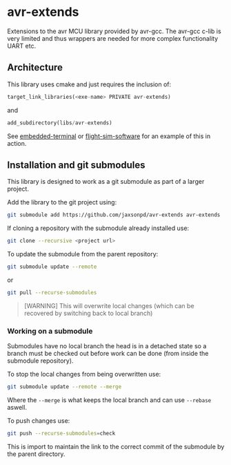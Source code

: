 # avr-extends

Extensions to the avr MCU library provided by avr-gcc. The avr-gcc c-lib is very
limited and thus wrappers are needed for more complex functionality UART etc.

## Architecture

This library uses cmake and just requires the inclusion of:

```python
target_link_libraries(<exe-name> PRIVATE avr-extends)
```

and

```python
add_subdirectory(libs/avr-extends)
```

See [embedded-terminal](https://github.com/jaxsonpd/embedded-terminal) or [flight-sim-software](https://github.com/jaxsonpd/flight-sim-software) for an example of this in action.

## Installation and git submodules

This library is designed to work as a git submodule as part of a larger project.

Add the library to the git project using:

```bash
git submodule add https://github.com/jaxsonpd/avr-extends avr-extends
```

If cloning a repository with the submodule already installed use:

```bash
git clone --recursive <project url>
```

To update the submodule from the parent repository:

```bash
git submodule update --remote
```

or

```bash
git pull --recurse-submodules
```

> [WARNING]
> This will overwrite local changes (which can be recovered by switching back to local branch)

### Working on a submodule

Submodules have no local branch the head is in a detached state so a branch must
be checked out before work can be done (from inside the submodule repository).

To stop the local changes from being overwritten use:

```bash
git submodule update --remote --merge
```

Where the `--merge` is what keeps the local branch and can use `--rebase` aswell.

To push changes use:

```bash
git push --recurse-submodules=check
```

This is import to maintain the link to the correct commit of the submodule by
the parent directory.
